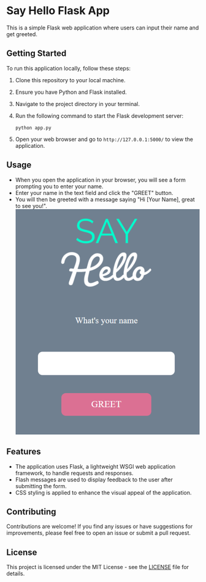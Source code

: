 # Say Hello Flask App

This is a simple Flask web application where users can input their name and get greeted.

## Getting Started

To run this application locally, follow these steps:

1. Clone this repository to your local machine.
2. Ensure you have Python and Flask installed.
3. Navigate to the project directory in your terminal.
4. Run the following command to start the Flask development server:

    ```
    python app.py
    ```

5. Open your web browser and go to `http://127.0.0.1:5000/` to view the application.

## Usage

- When you open the application in your browser, you will see a form prompting you to enter your name.
- Enter your name in the text field and click the "GREET" button.
- You will then be greeted with a message saying "Hi [Your Name], great to see you!".
![Screenshots](https://github.com/SankritaPatel/SayHelloFlask/blob/main/wireframe.png)

## Features

- The application uses Flask, a lightweight WSGI web application framework, to handle requests and responses.
- Flash messages are used to display feedback to the user after submitting the form.
- CSS styling is applied to enhance the visual appeal of the application.

## Contributing

Contributions are welcome! If you find any issues or have suggestions for improvements, please feel free to open an issue or submit a pull request.

## License

This project is licensed under the MIT License - see the [LICENSE](LICENSE) file for details.

